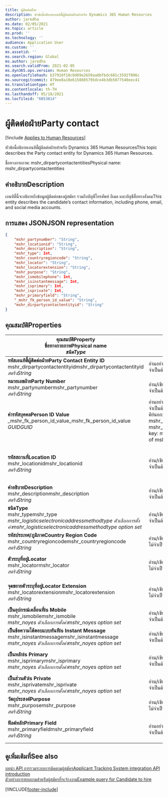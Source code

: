 ```yaml
---
title: ผู้ติดต่อฝ่าย
description: หัวข้อนี้อธิบายเอนทิตี้ผู้ติดต่อฝ่ายสำหรับ Dynamics 365 Human Resources
author: jaredha
ms.date: 02/05/2021
ms.topic: article
ms.prod: ''
ms.technology: ''
audience: Application User
ms.custom: ''
ms.assetid: ''
ms.search.region: Global
ms.author: jaredha
ms.search.validFrom: 2021-02-05
ms.dyn365.ops.version: Human Resources
ms.openlocfilehash: b37910f10c0d89e2659aa0bfbdc601c3592f896c
ms.sourcegitcommit: 879ee8a10e6158885795dce4b3db5077540eec41
ms.translationtype: HT
ms.contentlocale: th-TH
ms.lasthandoff: 05/18/2021
ms.locfileid: "6053814"
---
```

# <a name="party-contact"></a><span data-ttu-id="10745-103">ผู้ติดต่อฝ่าย</span><span class="sxs-lookup"><span data-stu-id="10745-103">Party contact</span></span>

[!include [Applies to Human Resources](../includes/applies-to-hr.md)]

<span data-ttu-id="10745-104">หัวข้อนี้อธิบายเอนทิตี้ผู้ติดต่อฝ่ายสำหรับ Dynamics 365 Human Resources</span><span class="sxs-lookup"><span data-stu-id="10745-104">This topic describes the Party contact entity for Dynamics 365 Human Resources.</span></span>

<span data-ttu-id="10745-105">ชื่อทางกายภาพ: mshr_dirpartycontactentities</span><span class="sxs-lookup"><span data-stu-id="10745-105">Physical name: mshr_dirpartycontactentities</span></span>

## <a name="description"></a><span data-ttu-id="10745-106">คำอธิบาย</span><span class="sxs-lookup"><span data-stu-id="10745-106">Description</span></span>

<span data-ttu-id="10745-107">เอนทิตี้นี้จะอธิบายถึงข้อมูลผู้ติดต่อของผู้สมัคร รวมถึงบัญชีโทรศัพท์ อีเมล และบัญชีสื่อทางสังคม</span><span class="sxs-lookup"><span data-stu-id="10745-107">This entity describes the candidate’s contact information, including phone, email, and social media accounts.</span></span>

## <a name="json-representation"></a><span data-ttu-id="10745-108">การแสดง JSON</span><span class="sxs-lookup"><span data-stu-id="10745-108">JSON representation</span></span>

```json
{
    "mshr_partynumber": "String",
    "mshr_locationid": "String",
    "mshr_description": "String",
    "mshr_type": Int,
    "mshr_countryregioncode": "String",
    "mshr_locator": "String",
    "mshr_locatorextension": "String",
    "mshr_purpose": "String",
    "mshr_ismobilephone": Int,
    "mshr_isinstantmessage": Int,
    "mshr_isprimary": Int,
    "mshr_isprivate": Int,
    "mshr_primaryfield": "String",
    "_mshr_fk_person_id_value": "String",
    "mshr_dirpartycontactentityid": "String"
}
```

## <a name="properties"></a><span data-ttu-id="10745-109">คุณสมบัติ</span><span class="sxs-lookup"><span data-stu-id="10745-109">Properties</span></span>

| <span data-ttu-id="10745-110">คุณสมบัติ</span><span class="sxs-lookup"><span data-stu-id="10745-110">Property</span></span><br><span data-ttu-id="10745-111">**ชื่อทางกายภาพ**</span><span class="sxs-lookup"><span data-stu-id="10745-111">**Physical name**</span></span><br><span data-ttu-id="10745-112">**_ชนิด_**</span><span class="sxs-lookup"><span data-stu-id="10745-112">**_Type_**</span></span> | <span data-ttu-id="10745-113">ใช้</span><span class="sxs-lookup"><span data-stu-id="10745-113">Use</span></span> | <span data-ttu-id="10745-114">คำอธิบาย</span><span class="sxs-lookup"><span data-stu-id="10745-114">Description</span></span> |
| --- | --- | --- |
| <span data-ttu-id="10745-115">**รหัสเอนทิตี้ผู้ติดต่อฝ่าย**</span><span class="sxs-lookup"><span data-stu-id="10745-115">**Party Contact Entity ID**</span></span><br><span data-ttu-id="10745-116">mshr_dirpartycontactentityid</span><span class="sxs-lookup"><span data-stu-id="10745-116">mshr_dirpartycontactentityid</span></span><br><span data-ttu-id="10745-117">*สตริง*</span><span class="sxs-lookup"><span data-stu-id="10745-117">*String*</span></span> | <span data-ttu-id="10745-118">อ่านอย่างเดียว</span><span class="sxs-lookup"><span data-stu-id="10745-118">Read-only</span></span><br><span data-ttu-id="10745-119">จำเป็นต้องระบุ</span><span class="sxs-lookup"><span data-stu-id="10745-119">Required</span></span> | <span data-ttu-id="10745-120">ตัวระบุเฉพาะที่ระบบสร้างขึ้นสำหรับบันทึกเอนทิตี้</span><span class="sxs-lookup"><span data-stu-id="10745-120">System-generated unique identifier for the entity record.</span></span> |
| <span data-ttu-id="10745-121">**หมายเลขฝ่าย**</span><span class="sxs-lookup"><span data-stu-id="10745-121">**Party Number**</span></span><br><span data-ttu-id="10745-122">mshr_partynumber</span><span class="sxs-lookup"><span data-stu-id="10745-122">mshr_partynumber</span></span><br><span data-ttu-id="10745-123">*สตริง*</span><span class="sxs-lookup"><span data-stu-id="10745-123">*String*</span></span> | <span data-ttu-id="10745-124">อ่าน/เขียน</span><span class="sxs-lookup"><span data-stu-id="10745-124">Read/write</span></span><br><span data-ttu-id="10745-125">จำเป็นต้องระบุ</span><span class="sxs-lookup"><span data-stu-id="10745-125">Required</span></span> | <span data-ttu-id="10745-126">รหัสของบันทึกฝ่าย (บุคคล) ที่เกี่ยวข้อง</span><span class="sxs-lookup"><span data-stu-id="10745-126">The ID of the associated party (person) record.</span></span> |
| <span data-ttu-id="10745-127">**ค่ารหัสบุคคล**</span><span class="sxs-lookup"><span data-stu-id="10745-127">**Person ID Value**</span></span><br><span data-ttu-id="10745-128">_mshr_fk_person_id_value</span><span class="sxs-lookup"><span data-stu-id="10745-128">_mshr_fk_person_id_value</span></span><br><span data-ttu-id="10745-129">*GUID*</span><span class="sxs-lookup"><span data-stu-id="10745-129">*GUID*</span></span> | <span data-ttu-id="10745-130">อ่านอย่างเดียว</span><span class="sxs-lookup"><span data-stu-id="10745-130">Read-only</span></span><br><span data-ttu-id="10745-131">จำเป็นต้องระบุ</span><span class="sxs-lookup"><span data-stu-id="10745-131">Required</span></span><br><span data-ttu-id="10745-132">คีย์นอก: mshr_dirpersonentityid ของ mshr_dirpersonentity</span><span class="sxs-lookup"><span data-stu-id="10745-132">Foreign key: mshr_dirpersonentityid of mshr_dirpersonentity</span></span> | <span data-ttu-id="10745-133">ตัวระบุเฉพาะที่ระบบสร้างขึ้นของเรกคอร์ดเอนทิตี้ฝ่าย (บุคคล)</span><span class="sxs-lookup"><span data-stu-id="10745-133">The system-generated identifier of the party (person) entity record.</span></span> |
| <span data-ttu-id="10745-134">**รหัสสถานที่**</span><span class="sxs-lookup"><span data-stu-id="10745-134">**Location ID**</span></span><br><span data-ttu-id="10745-135">mshr_locationid</span><span class="sxs-lookup"><span data-stu-id="10745-135">mshr_locationid</span></span><br><span data-ttu-id="10745-136">*สตริง*</span><span class="sxs-lookup"><span data-stu-id="10745-136">*String*</span></span> | <span data-ttu-id="10745-137">อ่าน/เขียน</span><span class="sxs-lookup"><span data-stu-id="10745-137">Read/write</span></span><br><span data-ttu-id="10745-138">จำเป็นต้องระบุ</span><span class="sxs-lookup"><span data-stu-id="10745-138">Required</span></span> | <span data-ttu-id="10745-139">รหัสสถานที่เก็บของบันทึกที่อยู่</span><span class="sxs-lookup"><span data-stu-id="10745-139">The location ID of the address record.</span></span> <span data-ttu-id="10745-140">ตั้งค่าในเอนทิตี้ mshr_logisticspostaladdresslocationcdsentity</span><span class="sxs-lookup"><span data-stu-id="10745-140">Set up in mshr_logisticspostaladdresslocationcdsentity entity.</span></span> |
| <span data-ttu-id="10745-141">**คำอธิบาย**</span><span class="sxs-lookup"><span data-stu-id="10745-141">**Description**</span></span><br><span data-ttu-id="10745-142">mshr_description</span><span class="sxs-lookup"><span data-stu-id="10745-142">mshr_description</span></span><br><span data-ttu-id="10745-143">*สตริง*</span><span class="sxs-lookup"><span data-stu-id="10745-143">*String*</span></span> | <span data-ttu-id="10745-144">อ่าน/เขียน</span><span class="sxs-lookup"><span data-stu-id="10745-144">Read/write</span></span><br><span data-ttu-id="10745-145">จำเป็นต้องระบุ</span><span class="sxs-lookup"><span data-stu-id="10745-145">Required</span></span> | <span data-ttu-id="10745-146">คำอธิบายของรายละเอียดผู้ติดต่อ</span><span class="sxs-lookup"><span data-stu-id="10745-146">The description of the contact details.</span></span> |
| <span data-ttu-id="10745-147">**ชนิด**</span><span class="sxs-lookup"><span data-stu-id="10745-147">**Type**</span></span><br><span data-ttu-id="10745-148">mshr_type</span><span class="sxs-lookup"><span data-stu-id="10745-148">mshr_type</span></span><br><span data-ttu-id="10745-149">*mshr_logisticselectronicaddressmethodtype ตัวเลือกการตั้งค่า*</span><span class="sxs-lookup"><span data-stu-id="10745-149">*mshr_logisticselectronicaddressmethodtype option set*</span></span> | <span data-ttu-id="10745-150">อ่าน/เขียน</span><span class="sxs-lookup"><span data-stu-id="10745-150">Read/write</span></span><br><span data-ttu-id="10745-151">จำเป็นต้องระบุ</span><span class="sxs-lookup"><span data-stu-id="10745-151">Required</span></span> | <span data-ttu-id="10745-152">ชนิดรายละเอียดของผู้ติดต่อ</span><span class="sxs-lookup"><span data-stu-id="10745-152">The contact detail type.</span></span> |
| <span data-ttu-id="10745-153">**รหัสประเทศ/ภูมิภาค**</span><span class="sxs-lookup"><span data-stu-id="10745-153">**Country Region Code**</span></span><br><span data-ttu-id="10745-154">mshr_countryregioncode</span><span class="sxs-lookup"><span data-stu-id="10745-154">mshr_countryregioncode</span></span><br><span data-ttu-id="10745-155">*สตริง*</span><span class="sxs-lookup"><span data-stu-id="10745-155">*String*</span></span> | <span data-ttu-id="10745-156">อ่าน/เขียน</span><span class="sxs-lookup"><span data-stu-id="10745-156">Read/write</span></span><br><span data-ttu-id="10745-157">ไม่จำเป็นต้องระบุ</span><span class="sxs-lookup"><span data-stu-id="10745-157">Optional</span></span> | <span data-ttu-id="10745-158">ประเทศหรือภูมิภาคของที่อยู่</span><span class="sxs-lookup"><span data-stu-id="10745-158">The country or region of the address.</span></span> |
| <span data-ttu-id="10745-159">**ตัวระบุที่อยู่**</span><span class="sxs-lookup"><span data-stu-id="10745-159">**Locator**</span></span><br><span data-ttu-id="10745-160">mshr_locator</span><span class="sxs-lookup"><span data-stu-id="10745-160">mshr_locator</span></span><br><span data-ttu-id="10745-161">*สตริง*</span><span class="sxs-lookup"><span data-stu-id="10745-161">*String*</span></span> | <span data-ttu-id="10745-162">อ่าน/เขียน</span><span class="sxs-lookup"><span data-stu-id="10745-162">Read/write</span></span><br><span data-ttu-id="10745-163">ไม่จำเป็นต้องระบุ</span><span class="sxs-lookup"><span data-stu-id="10745-163">Optional</span></span> | <span data-ttu-id="10745-164">รายละเอียดผู้ติดต่อ</span><span class="sxs-lookup"><span data-stu-id="10745-164">The contact details.</span></span> <span data-ttu-id="10745-165">ตัวอย่างเช่น ถ้าชนิดคือ **ที่อยู่อีเมล** จากนั้นฟิลด์นี้จะมีที่อยู่อีเมลของผู้สมัคร</span><span class="sxs-lookup"><span data-stu-id="10745-165">For example, if the type is **Email address**, then this field contains the candidate’s email address.</span></span> |
| <span data-ttu-id="10745-166">**จุดขยายตัวระบุที่อยู่**</span><span class="sxs-lookup"><span data-stu-id="10745-166">**Locator Extension**</span></span><br><span data-ttu-id="10745-167">mshr_locatorextension</span><span class="sxs-lookup"><span data-stu-id="10745-167">mshr_locatorextension</span></span><br><span data-ttu-id="10745-168">*สตริง*</span><span class="sxs-lookup"><span data-stu-id="10745-168">*String*</span></span> | <span data-ttu-id="10745-169">อ่าน/เขียน</span><span class="sxs-lookup"><span data-stu-id="10745-169">Read/write</span></span><br><span data-ttu-id="10745-170">ไม่จำเป็นต้องระบุ</span><span class="sxs-lookup"><span data-stu-id="10745-170">Optional</span></span> | <span data-ttu-id="10745-171">จุดขยายตัวระบุที่อยู่</span><span class="sxs-lookup"><span data-stu-id="10745-171">The locator extension.</span></span> <span data-ttu-id="10745-172">ตัวอย่างเช่น ถ้าชนิดเป็น **โทรศัพท์** จากนั้นคุณสมบัตินี้จะมีเบอร์ต่อภายใน</span><span class="sxs-lookup"><span data-stu-id="10745-172">For example, if the type is **Phone**, then this property would contain the phone number extension.</span></span> |
| <span data-ttu-id="10745-173">**เป็นอุปกรณ์เคลื่อนที่**</span><span class="sxs-lookup"><span data-stu-id="10745-173">**Is Mobile**</span></span><br><span data-ttu-id="10745-174">mshr_ismobile</span><span class="sxs-lookup"><span data-stu-id="10745-174">mshr_ismobile</span></span><br><span data-ttu-id="10745-175">*mshr_noyes ตัวเลือกการตั้งค่า*</span><span class="sxs-lookup"><span data-stu-id="10745-175">*mshr_noyes option set*</span></span> | <span data-ttu-id="10745-176">อ่าน/เขียน</span><span class="sxs-lookup"><span data-stu-id="10745-176">Read/write</span></span><br><span data-ttu-id="10745-177">จำเป็นต้องระบุ</span><span class="sxs-lookup"><span data-stu-id="10745-177">Required</span></span> | <span data-ttu-id="10745-178">ระบุว่าโทรศัพท์เป็นหมายเลขโทรศัพท์เคลื่อนที่หรือไม่</span><span class="sxs-lookup"><span data-stu-id="10745-178">Specifies whether the phone is a mobile number.</span></span> |
| <span data-ttu-id="10745-179">**เป็นข้อความโต้ตอบแบบทันที**</span><span class="sxs-lookup"><span data-stu-id="10745-179">**Is Instant Message**</span></span><br><span data-ttu-id="10745-180">mshr_isinstantmessage</span><span class="sxs-lookup"><span data-stu-id="10745-180">mshr_isinstantmessage</span></span><br><span data-ttu-id="10745-181">*mshr_noyes ตัวเลือกการตั้งค่า*</span><span class="sxs-lookup"><span data-stu-id="10745-181">*mshr_noyes option set*</span></span> | <span data-ttu-id="10745-182">อ่าน/เขียน</span><span class="sxs-lookup"><span data-stu-id="10745-182">Read/write</span></span><br><span data-ttu-id="10745-183">จำเป็นต้องระบุ</span><span class="sxs-lookup"><span data-stu-id="10745-183">Required</span></span> | <span data-ttu-id="10745-184">ระบุว่าโทรศัพท์จะเปิดใช้งานสำหรับส่งข้อความโต้ตอบแบบทันทีหรือไม่</span><span class="sxs-lookup"><span data-stu-id="10745-184">Specifies whether the phone is enabled for instant messaging.</span></span> |
| <span data-ttu-id="10745-185">**เป็นหลัก**</span><span class="sxs-lookup"><span data-stu-id="10745-185">**Is Primary**</span></span><br><span data-ttu-id="10745-186">mshr_isprimary</span><span class="sxs-lookup"><span data-stu-id="10745-186">mshr_isprimary</span></span><br><span data-ttu-id="10745-187">*mshr_noyes ตัวเลือกการตั้งค่า*</span><span class="sxs-lookup"><span data-stu-id="10745-187">*mshr_noyes option set*</span></span> | <span data-ttu-id="10745-188">อ่าน/เขียน</span><span class="sxs-lookup"><span data-stu-id="10745-188">Read/write</span></span><br><span data-ttu-id="10745-189">จำเป็นต้องระบุ</span><span class="sxs-lookup"><span data-stu-id="10745-189">Required</span></span> | <span data-ttu-id="10745-190">การหนดผู้ติดต่อหลักของชนิดผู้ติดต่อ</span><span class="sxs-lookup"><span data-stu-id="10745-190">Determines the primary contact of the contact type.</span></span> <span data-ttu-id="10745-191">ต้องมีบันทึกหลักเพียงชนิดเดียวต่อชนิดผู้ติดต่อ</span><span class="sxs-lookup"><span data-stu-id="10745-191">There must be only one primary record per contact type.</span></span> |
| <span data-ttu-id="10745-192">**เป็นส่วนตัว**</span><span class="sxs-lookup"><span data-stu-id="10745-192">**Is Private**</span></span><br><span data-ttu-id="10745-193">mshr_isprivate</span><span class="sxs-lookup"><span data-stu-id="10745-193">mshr_isprivate</span></span><br><span data-ttu-id="10745-194">*mshr_noyes ตัวเลือกการตั้งค่า*</span><span class="sxs-lookup"><span data-stu-id="10745-194">*mshr_noyes option set*</span></span> | <span data-ttu-id="10745-195">อ่าน/เขียน</span><span class="sxs-lookup"><span data-stu-id="10745-195">Read/write</span></span><br><span data-ttu-id="10745-196">จำเป็นต้องระบุ</span><span class="sxs-lookup"><span data-stu-id="10745-196">Required</span></span> | <span data-ttu-id="10745-197">ระบุว่าที่อยู่นี้เป็นที่อยู่ส่วนตัวสำหรับบุคคลหรือไม่</span><span class="sxs-lookup"><span data-stu-id="10745-197">Identifies whether this address is a private address for the person.</span></span> |
| <span data-ttu-id="10745-198">**วัตถุประสงค์**</span><span class="sxs-lookup"><span data-stu-id="10745-198">**Purpose**</span></span><br><span data-ttu-id="10745-199">mshr_purpose</span><span class="sxs-lookup"><span data-stu-id="10745-199">mshr_purpose</span></span><br><span data-ttu-id="10745-200">*สตริง*</span><span class="sxs-lookup"><span data-stu-id="10745-200">*String*</span></span> | <span data-ttu-id="10745-201">อ่าน/เขียน</span><span class="sxs-lookup"><span data-stu-id="10745-201">Read/write</span></span><br><span data-ttu-id="10745-202">ไม่จำเป็นต้องระบุ</span><span class="sxs-lookup"><span data-stu-id="10745-202">Optional</span></span> | <span data-ttu-id="10745-203">บทบาท/วัตถุประสงค์ของรายละเอียดผู้ติดต่อ</span><span class="sxs-lookup"><span data-stu-id="10745-203">The purpose/role of the contact details.</span></span> |
| <span data-ttu-id="10745-204">**ฟิลด์หลัก**</span><span class="sxs-lookup"><span data-stu-id="10745-204">**Primary Field**</span></span><br><span data-ttu-id="10745-205">mshr_primaryfield</span><span class="sxs-lookup"><span data-stu-id="10745-205">mshr_primaryfield</span></span><br><span data-ttu-id="10745-206">*สตริง*</span><span class="sxs-lookup"><span data-stu-id="10745-206">*String*</span></span> | <span data-ttu-id="10745-207">อ่านอย่างเดียว</span><span class="sxs-lookup"><span data-stu-id="10745-207">Read-only</span></span><br><span data-ttu-id="10745-208">จำเป็นต้องระบุ</span><span class="sxs-lookup"><span data-stu-id="10745-208">Required</span></span> | <span data-ttu-id="10745-209">ฟิลด์ที่ใช้เป็นตัวระบุหลักของบันทึกเอนทิตี้</span><span class="sxs-lookup"><span data-stu-id="10745-209">Field used as a primary identifier of the entity record.</span></span> <span data-ttu-id="10745-210">ชุดข้อมูลของหมายเลข ชนิด การอธิบาย และตัวระบุที่ตั้งฝ่าย</span><span class="sxs-lookup"><span data-stu-id="10745-210">Combination of party number, type, description, and locator.</span></span> |

## <a name="see-also"></a><span data-ttu-id="10745-211">ดูเพิ่มเติมที่</span><span class="sxs-lookup"><span data-stu-id="10745-211">See also</span></span>

[<span data-ttu-id="10745-212">บทนํา API การรวมระบบการติดตามผู้สมัคร</span><span class="sxs-lookup"><span data-stu-id="10745-212">Applicant Tracking System integration API introduction</span></span>](hr-admin-integration-ats-api-introduction.md)<br>
[<span data-ttu-id="10745-213">ตัวอย่างการสอบถามสำหรับผู้สมัครที่จะจ้างงาน</span><span class="sxs-lookup"><span data-stu-id="10745-213">Example query for Candidate to hire</span></span>](hr-admin-integration-ats-api-candidate-to-hire-example-query.md)



[!INCLUDE[footer-include](../includes/footer-banner.md)]